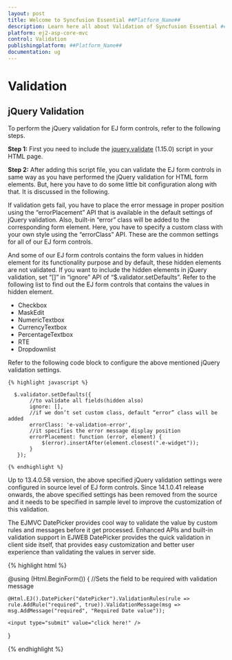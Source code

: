 ```yaml
---
layout: post
title: Welcome to Syncfusion Essential ##Platform_Name##
description: Learn here all about Validation of Syncfusion Essential ##Platform_Name## widgets based on HTML5 and jQuery.
platform: ej2-asp-core-mvc
control: Validation
publishingplatform: ##Platform_Name##
documentation: ug
---
```


# Validation

## jQuery Validation

To perform the jQuery validation for EJ form controls, refer to the following steps.

**Step 1:** First you need to include the [jquery.validate](http://www.nuget.org/packages/jQuery.Validation/#) (1.15.0) script in your HTML page.

**Step 2:** After adding this script file, you can validate the EJ form controls in same way as you have performed the jQuery validation for HTML form elements. But, here you have to do some little bit configuration along with that. It is discussed in the following.

If validation gets fail, you have to place the error message in proper position using the “errorPlacement” API that is available in the default settings of jQuery validation. Also, built-in “error” class will be added to the corresponding form element. Here, you have to specify a custom class with your own style using the “errorClass” API. These are the common settings for all of our EJ form controls.

And some of our EJ form controls contains the form values in hidden element for its functionality purpose and by default, these hidden elements are not validated. If you want to include the hidden elements in jQuery validation, set “[]” in “ignore” API of “$.validator.setDefaults”. Refer to the following list to find out the EJ form controls that contains the values in hidden element.

* Checkbox
* MaskEdit
* NumericTextbox
* CurrencyTextbox
* PercentageTextbox
* RTE
* Dropdownlist

Refer to the following code block to configure the above mentioned jQuery validation settings.


    {% highlight javascript %}
    
      $.validator.setDefaults({
           //to validate all fields(hidden also)
           ignore: [],
           //if we don’t set custom class, default “error” class will be added
           errorClass: 'e-validation-error',
           //it specifies the error message display position
           errorPlacement: function (error, element) {
               $(error).insertAfter(element.closest(".e-widget"));
           }
       });

    {% endhighlight %}

Up to 13.4.0.58 version, the above specified jQuery validation settings were configured in source level of EJ form controls. Since 14.1.0.41 release onwards, the above specified settings has been removed from the source and it needs to be specified in sample level to improve the customization of this validation.

The EJMVC DatePicker provides cool way to validate the value by custom rules and messages before it get processed. Enhanced APIs and built-in validation support in EJWEB DatePicker provides the quick validation in client side itself, that provides easy customization and better user experience than validating the values in server side.

{% highlight html %}

@using (Html.BeginForm())
{
    //Sets the field to be required with validation message

    @Html.EJ().DatePicker("datePicker").ValidationRules(rule => rule.AddRule("required", true)).ValidationMessage(msg => msg.AddMessage("required", "Required Date value"));

    <input type="submit" value="click here!" />

}

{% endhighlight %}